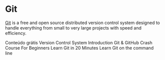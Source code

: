 # Git

[Git](https://git-scm.com/) is a free and open source distributed version control system designed to handle everything from small to very large projects with speed and efficiency.

<ResourceGroupTitle>Conteúdo grátis</ResourceGroupTitle>
<BadgeLink badgeText='Watch' href='https://www.youtube.com/watch?v=zbKdDsNNOhg'>Version Control System Introduction</BadgeLink>
<BadgeLink badgeText='Watch' href='https://www.youtube.com/watch?v=SWYqp7iY_Tc'>Git & GitHub Crash Course For Beginners</BadgeLink>
<BadgeLink badgeText='Watch' href='https://youtu.be/Y9XZQO1n_7c?t=21'>Learn Git in 20 Minutes</BadgeLink>
<BadgeLink badgeText='Course' colorScheme='green' href='https://github.com/jlord/git-it-electron'>Learn Git on the command line</BadgeLink>
